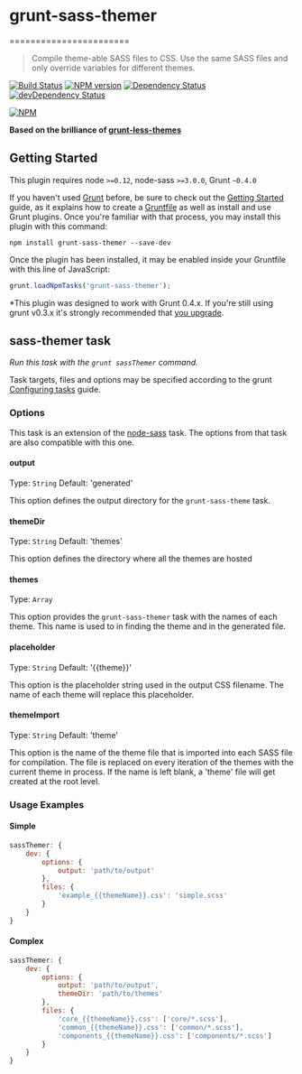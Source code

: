 # grunt-sass-themer
=======================

> Compile theme-able SASS files to CSS. Use the same SASS files and only override variables for different themes.

[![Build Status](https://travis-ci.org/lodalo/grunt-sass-themer.svg?branch=master)](https://travis-ci.org/lodalo/grunt-sass-themer)
[![NPM version](https://badge.fury.io/js/grunt-sass-themer.svg)](http://badge.fury.io/js/grunt-sass-themer)
[![Dependency Status](https://david-dm.org/lodalo/grunt-sass-themer.png?theme=shields.io)](https://david-dm.org/lodalo/grunt-sass-themer)
[![devDependency Status](https://david-dm.org/lodalo/grunt-sass-themer.png?theme=shields.io)](https://david-dm.org/lodalo/grunt-sass-themer#info=devDependencies)

[![NPM](https://nodei.co/npm/grunt-sass-themer.png)](https://nodei.co/npm/grunt-sass-themer)

**Based on the brilliance of [grunt-less-themes](https://github.com/hollandben/grunt-less-themes)**

## Getting Started
This plugin requires node `>=0.12`, node-sass `>=3.0.0`, Grunt `~0.4.0`

If you haven't used [Grunt](http://gruntjs.com/) before, be sure to check out the [Getting Started](http://gruntjs.com/getting-started) guide, as it explains how to create a [Gruntfile](http://gruntjs.com/sample-gruntfile) as well as install and use Grunt plugins. Once you're familiar with that process, you may install this plugin with this command:

```shell
npm install grunt-sass-themer --save-dev
```

Once the plugin has been installed, it may be enabled inside your Gruntfile with this line of JavaScript:

```js
grunt.loadNpmTasks('grunt-sass-themer');
```

*This plugin was designed to work with Grunt 0.4.x. If you're still using grunt v0.3.x it's strongly recommended that [you upgrade](http://gruntjs.com/upgrading-from-0.3-to-0.4).

## sass-themer task
_Run this task with the `grunt sassThemer` command._

Task targets, files and options may be specified according to the grunt [Configuring tasks](http://gruntjs.com/configuring-tasks) guide.

### Options

This task is an extension of the [node-sass](https://github.com/andrew/node-sass) task. The options from that task are also compatible with this one.

#### output
Type: `String`
Default: 'generated'

This option defines the output directory for the `grunt-sass-theme` task.

#### themeDir
Type: `String`
Default: 'themes'

This option defines the directory where all the themes are hosted

#### themes
Type: `Array`

This option provides the `grunt-sass-themer` task with the names of each theme. This name is used to in finding the theme and in the generated file.

#### placeholder
Type: `String`
Default: '{{theme}}'

This option is the placeholder string used in the output CSS filename. The name of each theme will replace this placeholder.

#### themeImport
Type: `String`
Default: 'theme'

This option is the name of the theme file that is imported into each SASS file for compilation. The file is replaced on every iteration of the themes with the current theme in process.
If the name is left blank, a 'theme' file will get created at the root level.


### Usage Examples

#### Simple

```js
sassThemer: {
    dev: {
        options: {
            output: 'path/to/output'
        },
        files: {
            'example_{{themeName}}.css': 'simple.scss'
        }
    }
}
```

#### Complex

```js
sassThemer: {
    dev: {
        options: {
            output: 'path/to/output',
            themeDir: 'path/to/themes'
        },
        files: {
            'core_{{themeName}}.css': ['core/*.scss'],
            'common_{{themeName}}.css': ['common/*.scss'],
            'components_{{themeName}}.css': ['components/*.scss']
        }
    }
}
```
